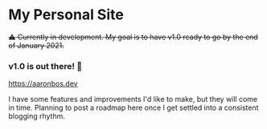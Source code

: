 # My Personal Site

~~⚠️ Currently in development. My goal is to have v1.0 ready to go by the end of January 2021.~~

### v1.0 is out there! 🚀 

https://aaronbos.dev

I have some features and improvements I'd like to make, but they will come in time. Planning to post a roadmap here once I get settled into a consistent blogging rhythm.
